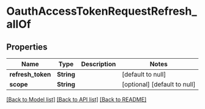 # OauthAccessTokenRequestRefresh_allOf
## Properties

| Name | Type | Description | Notes |
|------------ | ------------- | ------------- | -------------|
| **refresh\_token** | **String** |  | [default to null] |
| **scope** | **String** |  | [optional] [default to null] |

[[Back to Model list]](../README.md#documentation-for-models) [[Back to API list]](../README.md#documentation-for-api-endpoints) [[Back to README]](../README.md)

